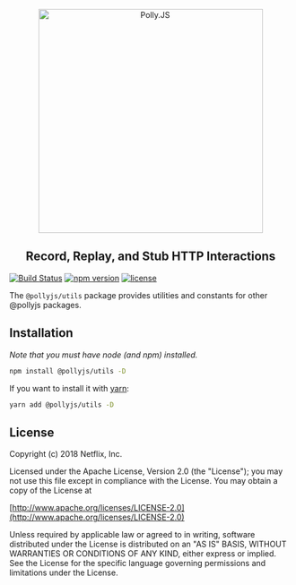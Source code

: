 <p align="center">
  <img alt="Polly.JS" width="400px" src="https://netflix.github.io/pollyjs/assets/images/wordmark-logo-alt.png" />
</p>
<h2 align="center">Record, Replay, and Stub HTTP Interactions</h2>

[![Build Status](https://travis-ci.org/Netflix/pollyjs.svg?branch=master)](https://travis-ci.org/Netflix/pollyjs)
[![npm version](https://badge.fury.io/js/%40pollyjs%2Futils.svg)](https://badge.fury.io/js/%40pollyjs%2Futils)
[![license](https://img.shields.io/github/license/Netflix/pollyjs.svg)](http://www.apache.org/licenses/LICENSE-2.0)

The `@pollyjs/utils` package provides utilities and constants for other @pollyjs packages.

## Installation

_Note that you must have node (and npm) installed._

```bash
npm install @pollyjs/utils -D
```

If you want to install it with [yarn](https://yarnpkg.com):

```bash
yarn add @pollyjs/utils -D
```

## License

Copyright (c) 2018 Netflix, Inc.

Licensed under the Apache License, Version 2.0 (the "License"); you may not use this file except in compliance with the License. You may obtain a copy of the License at

[http://www.apache.org/licenses/LICENSE-2.0](http://www.apache.org/licenses/LICENSE-2.0)

Unless required by applicable law or agreed to in writing, software distributed under the License is distributed on an "AS IS" BASIS, WITHOUT WARRANTIES OR CONDITIONS OF ANY KIND, either express or implied. See the License for the specific language governing permissions and limitations under the License.

